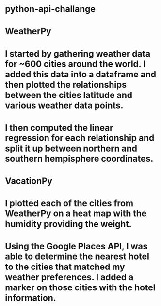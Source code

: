# python-api-challange
# WeatherPy
# I started by gathering weather data for ~600 cities around the world. I added this data into a dataframe and then plotted the relationships between the cities latitude and various weather data points.
# I then computed the linear regression for each relationship and split it up between northern and southern hempisphere coordinates. 
# VacationPy
# I plotted each of the cities from WeatherPy on a heat map with the humidity providing the weight.
# Using the Google Places API, I was able to determine the nearest hotel to the cities that matched my weather preferences. I added a marker on those cities with the hotel information. 
